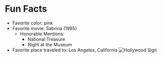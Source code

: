 # Fun Facts
 * Favorite color: pink
 * Favorite movie: Sabrina (1995)
   * Honorable Mentions:
     * National Treasure
     * Night at the Museum
 * Favorite place traveled to: Los Angeles, California
![Hollywood Sign](https://upload.wikimedia.org/wikipedia/commons/2/2f/Hollywood_sign_%288485145044%29.jpg)
